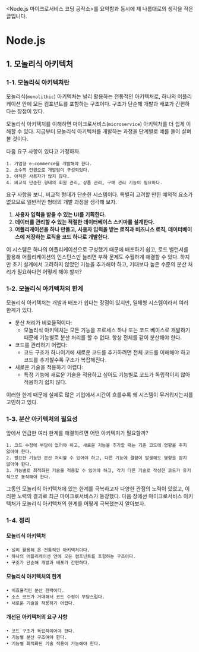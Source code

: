 <Node.js 마이크로서비스 코딩 공작소>를 요약함과 동시에 제 나름대로의 생각을 적은 글입니다.

# Node.js

## 1. 모놀리식 아키텍처

### 1-1. 모놀리식 아키텍처란

모놀리식(`monolithic`) 아키텍처는 널리 활용하는 전통적인 아키텍처로, 하나의 어플리케이션 안에 모든 컴포넌트를 포함하는 구조이다. 구조가 단순해 개발과 배포가 간편하다는 장점이 있다.

모놀리식 아키텍처를 이해하면 마이크로서비스(`microservice`) 아키텍처를 더 쉽게 이해할 수 있다. 지금부터 모놀리식 아키텍처를 개발하는 과정을 단계별로 예를 들어 살펴볼 것이다.

다음 요구 사항이 있다고 가정하자.

```
1. 기업형 e-commerce를 개발해야 한다.
2. 소수의 인원으로 개발팀이 구성되었다.
3. 아직은 사용자가 많지 않다.
4. 비교적 단순한 형태의 회원 관리, 상품 관리, 구매 관리 기능이 필요하다.
```

요구 사항을 보니, 비교적 형태가 단순한 시스템이다. 특별히 고려할 만한 예외적 요소가 없으므로 일반적인 형태의 개발 과정을 생각해 보자.

1. **사용자 입력을 받을 수 있는 UI를 기획한다.**
2. **데이터를 관리할 수 있는 적절한 데이터베이스 스키마를 설계한다.**
3. **어플리케이션을 하나 만들고, 사용자 입력을 받는 로직과 비즈니스 로직, 데이터베이스에 저장하는 로직을 코드 하나로 개발한다.**

이 시스템은 하나의 어플리케이션으로 구성했기 때문에 배포하기 쉽고, 로드 밸런서를 활용해 어플리케이션의 인스턴스만 늘리면 부하 문제도 수월하게 해결할 수 있다. 하지만 초기 설계에서 고려하지 않았던 기능을 추가해야 하고, 기대보다 높은 수준의 분산 처리가 필요하다면 어떻게 해야 할까?

### 1-2. 모놀리식 아키텍처의 한계

모놀리식 아키텍처는 개발과 배포가 쉽다는 장점이 있지만, 일체형 시스템이라서 여러 한계가 있다.

- 분산 처리가 비효율적이다:
  - 모놀리식 아키텍처는 모든 기능을 프로세스 하나 또는 코드 베이스로 개발하기 때문에 기능별로 분산 처리를 할 수 없다. 항상 전체를 같이 분산해야 한다.
- 코드를 관리하기 어렵다:
  - 코드 구조가 하나이기에 새로운 코드를 추가하려면 전체 코드를 이해해야 하고 코드를 추가할수록 구조가 복잡해진다.
- 새로운 기술을 적용하기 어렵다:
  - 특정 기능에 새로운 기술을 적용하고 싶어도 기능별로 코드가 독립적이지 않아 적용하기 쉽지 않다.

이러한 한계 때문에 실제로 많은 기업에서 시간이 흐를수록 왜 시스템이 무거워지는지를 고민하고 있다.

### 1-3. 분산 아키텍처의 필요성

앞에서 언급한 여러 한계를 해결하려면 어떤 아키텍처가 필요할까?

    1. 코드 수정에 부담이 없어야 하고, 새로운 기능을 추가할 때는 기존 코드에 영향을 주지 않아야 한다.
    2. 필요한 기능만 분산 처리할 수 있어야 하고, 다른 기능에 결함이 발생해도 영향을 받지 않아야 한다.
    3. 기능별로 최적화된 기술을 적용할 수 있어야 하고, 각기 다른 기술로 작성한 코드가 유기적으로 동작해야 한다.

그동안 모놀리식 아키텍처에 있는 한계를 극복하고자 다양한 관점의 노력이 있었고, 이러한 노력의 결과로 최근 마이크로서비스가 등장했다. 다음 장에선 마이크로서비스 아키텍처가 모놀리식 아키텍처의 한계를 어떻게 극복했는지 알아보자.

### 1-4. 정리

#### 모놀리식 아키텍처

    • 널리 활용해 온 전통적인 아키텍처이다.
    • 하나의 어플리케이션 안에 모든 컴포넌트를 포함하는 구조이다.
    • 구조가 단순해 개발과 배포가 간편하다.

#### 모놀리식 아키텍처의 한계

    • 비효율적인 분산 전략이다.
    • 소스 코드가 거대해서 코드 수정이 부담스럽다.
    • 새로운 기술을 적용하기 어렵다.

#### 개선된 아키텍처의 요구 사항

    • 코드 구조가 독립적이어야 한다.
    • 기능별 분산 구조여야 한다.
    • 기능별 최적화된 기술 적용이 가능해야 한다.
